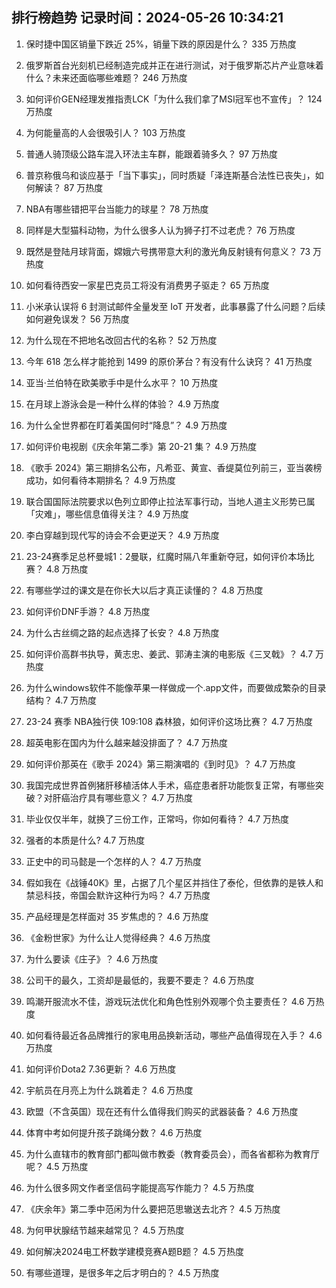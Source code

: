 
## 排行榜趋势 记录时间：2024-05-26 10:34:21
  
  1. 保时捷中国区销量下跌近 25%，销量下跌的原因是什么？ 335 万热度
    
  2. 俄罗斯首台光刻机已经制造完成并正在进行测试，对于俄罗斯芯片产业意味着什么？未来还面临哪些难题？ 246 万热度
    
  3. 如何评价GEN经理发推指责LCK「为什么我们拿了MSI冠军也不宣传」？ 124 万热度
    
  4. 为何能量高的人会很吸引人？ 103 万热度
    
  5. 普通人骑顶级公路车混入环法主车群，能跟着骑多久？ 97 万热度
    
  6. 普京称俄乌和谈应基于「当下事实」，同时质疑「泽连斯基合法性已丧失」，如何解读？ 87 万热度
    
  7. NBA有哪些错把平台当能力的球星？ 78 万热度
    
  8. 同样是大型猫科动物，为什么很多人认为狮子打不过老虎？ 76 万热度
    
  9. 既然是登陆月球背面，嫦娥六号携带意大利的激光角反射镜有何意义？ 73 万热度
    
  10. 如何看待西安一家星巴克员工将没有消费男子驱走？ 65 万热度
    
  11. 小米承认误将 6 封测试邮件全量发至 IoT 开发者，此事暴露了什么问题？后续如何避免误发？ 56 万热度
    
  12. 为什么现在不把地名改回古代的名称？ 52 万热度
    
  13. 今年 618 怎么样才能抢到 1499 的原价茅台？有没有什么诀窍？ 41 万热度
    
  14. 亚当·兰伯特在欧美歌手中是什么水平？ 10 万热度
    
  15. 在月球上游泳会是一种什么样的体验？ 4.9 万热度
    
  16. 为什么全世界都在盯着美国何时“降息”？ 4.9 万热度
    
  17. 如何评价电视剧《庆余年第二季》第 20-21 集？ 4.9 万热度
    
  18. 《歌手 2024》第三期排名公布，凡希亚、黄宣、香缇莫位列前三，亚当袭榜成功，如何看待本期排名？ 4.9 万热度
    
  19. 联合国国际法院要求以色列立即停止拉法军事行动，当地人道主义形势已属「灾难」，哪些信息值得关注？ 4.9 万热度
    
  20. 李白穿越到现代写的诗会不会更逆天？ 4.9 万热度
    
  21. 23-24赛季足总杯曼城1：2曼联，红魔时隔八年重新夺冠，如何评价本场比赛？ 4.8 万热度
    
  22. 有哪些学过的课文是在你长大以后才真正读懂的？ 4.8 万热度
    
  23. 如何评价DNF手游？ 4.8 万热度
    
  24. 为什么古丝绸之路的起点选择了长安？ 4.8 万热度
    
  25. 如何评价高群书执导，黄志忠、姜武、郭涛主演的电影版《三叉戟》？ 4.7 万热度
    
  26. 为什么windows软件不能像苹果一样做成一个.app文件，而要做成繁杂的目录结构？ 4.7 万热度
    
  27. 23-24 赛季 NBA独行侠 109:108 森林狼，如何评价这场比赛？ 4.7 万热度
    
  28. 超英电影在国内为什么越来越没排面了？ 4.7 万热度
    
  29. 如何评价那英在《歌手 2024》第三期演唱的《到时见》？ 4.7 万热度
    
  30. 我国完成世界首例猪肝移植活体人手术，癌症患者肝功能恢复正常，有哪些突破？对肝癌治疗具有哪些意义？ 4.7 万热度
    
  31. 毕业仅仅半年，就换了三份工作，正常吗，你如何看待？ 4.7 万热度
    
  32. 强者的本质是什么? 4.7 万热度
    
  33. 正史中的司马懿是一个怎样的人？ 4.7 万热度
    
  34. 假如我在《战锤40K》里，占据了几个星区并挡住了泰伦，但依靠的是铁人和禁忌科技，帝国会默许这种行为吗？ 4.7 万热度
    
  35. 产品经理是怎样面对 35 岁焦虑的？ 4.6 万热度
    
  36. 《金粉世家》为什么让人觉得经典？ 4.6 万热度
    
  37. 为什么要读《庄子》？ 4.6 万热度
    
  38. 公司干的最久，工资却是最低的，我要不要走？ 4.6 万热度
    
  39. 鸣潮开服流水不佳，游戏玩法优化和角色性别外观哪个负主要责任？ 4.6 万热度
    
  40. 如何看待最近各品牌推行的家电用品换新活动，哪些产品值得现在入手？ 4.6 万热度
    
  41. 如何评价Dota2 7.36更新？ 4.6 万热度
    
  42. 宇航员在月亮上为什么跳着走？ 4.6 万热度
    
  43. 欧盟（不含英国）现在还有什么值得我们购买的武器装备？ 4.6 万热度
    
  44. 体育中考如何提升孩子跳绳分数？ 4.6 万热度
    
  45. 为什么直辖市的教育部门都叫做市教委（教育委员会），而各省都称为教育厅呢？ 4.5 万热度
    
  46. 为什么很多网文作者坚信码字能提高写作能力？ 4.5 万热度
    
  47. 《庆余年》第二季中范闲为什么要把范思辙送去北齐？ 4.5 万热度
    
  48. 为何甲状腺结节越来越常见？ 4.5 万热度
    
  49. 如何解决2024电工杯数学建模竞赛A题B题？ 4.5 万热度
    
  50. 有哪些道理，是很多年之后才明白的？ 4.5 万热度
    